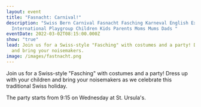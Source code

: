 ```yaml
---
layout: event
title: "Fasnacht: Carnival!"
description: "Swiss Bern Carnival Fasnacht Fasching Karneval English Expat
  International Playgroup Children Kids Parents Moms Mums Dads "
eventDate: 2022-03-02T08:15:00.000Z
show: "true"
lead: Join us for a Swiss-style "Fasching" with costumes and a party! Dress up
  and bring your noisemakers.
image: /images/fastnacht.png
---
```

Join us for a Swiss-style "Fasching" with costumes and a party! Dress up with your children and bring your noisemakers as we celebrate this traditional Swiss holiday.

The party starts from 9:15 on Wednesday at St. Ursula's.